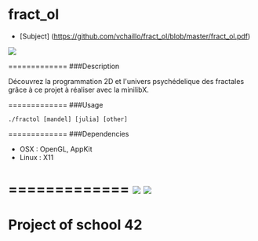 fract_ol
====

* [Subject] (https://github.com/vchaillo/fract_ol/blob/master/fract_ol.pdf)
<img src="https://raw.githubusercontent.com/vchaillo/fract_ol/master/screenshots/Screenshot_20170213_073348.png"/>

=============
###Description

Découvrez la programmation 2D et l'univers psychédelique des fractales grâce à ce projet à réaliser avec la minilibX.

=============
###Usage

```
./fractol [mandel] [julia] [other]
```

=============
###Dependencies

* OSX : OpenGL, AppKit
* Linux : X11

=============
<img src="https://raw.githubusercontent.com/vchaillo/fract_ol/master/screenshots/Screenshot_20170213_073504.png"/>
<img src="https://raw.githubusercontent.com/vchaillo/fract_ol/master/screenshots/Screenshot_20170213_073531.png"/>
=============
Project of school 42
=======
